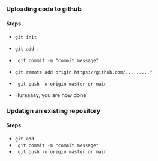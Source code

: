 ### Uploading code to github

#### Steps

- `git init`
- `git add .`
- ` git commit -m "commit message"`
- `git remote add origin https://github.com/........."`
- ` git push -u origin master or main`

- Huraaaay, you are now done

### Updatign an existing repository

#### Steps

- `git add .`
- ` git commit -m "commit message"`
- ` git push -u origin master or main`
